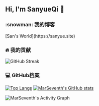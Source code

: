 ## Hi, I'm SanyueQi 👋
  <h3>:snowman: 我的博客</h3>
  [San's World](https://sanyue.site)
  <h3>🔥 我的贡献</h3>

  <!-- GitHub Readme Streak Stats - https://github.com/DenverCoder1/github-readme-streak-stats -->
  <p>
    <img src="https://streak-stats.demolab.com?user=MarSeventh&theme=dark&border_radius=12&locale=zh_Hans&card_width=600" alt="GitHub Streak" /></a>
  </p>

  <h3>💻 GitHub档案</h3>

  <!-- https://github.com/anuraghazra/github-readme-stats -->

  [![Top Langs](https://github-readme-stats.vercel.app/api/top-langs/?username=MarSeventh&theme=dracula&locale=cn&count_private=true)](https://github.com/anuraghazra/github-readme-stats)
  [![MarSeventh's GitHub stats](https://github-readme-stats.vercel.app/api?username=MarSeventh&theme=dracula&locale=cn&count_private=true)](https://github.com/anuraghazra/github-readme-stats)
  <br/>

  
  <!-- https://github.com/ashutosh00710/github-readme-activity-graph -->

  <img alt="MarSeventh's Activity Graph" src="https://github-readme-activity-graph.vercel.app/graph/?username=MarSeventh&bg_color=1F222E&color=F8D866&line=F85D7F&point=FFFFFF&hide_border=true&locale=cn" />

